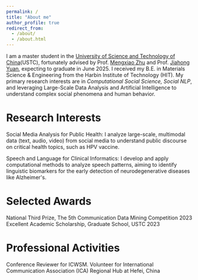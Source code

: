 ```yaml
---
permalink: /
title: "About me"
author_profile: true
redirect_from: 
  - /about/
  - /about.html
---
```


I am a master student in the [University of Science and Technology of China](https://en.ustc.edu.cn)(USTC), fortunately advised by Prof. [Mengxiao Zhu](https://sites.google.com/site/mengxiaozhu/home?authuser=0)  and Prof. [Jiahong Yuan](https://scholar.google.com/citations?user=jbbXJOkAAAAJ&hl=en), expecting to graduate in June 2025.  I received my B.E. in Materials Science & Engineering from the Harbin Institute of Technology (HIT). My primary research interests are in *Computational Social Science, Social NLP*, and leveraging Large-Scale Data Analysis and Artificial Intelligence to understand complex social phenomena and human behavior.



Research Interests
======

Social Media Analysis for Public Health: I analyze large-scale, multimodal data (text, audio, video) from social media to understand public discourse on critical health topics, such as HPV vaccine.

Speech and Language for Clinical Informatics: I develop and apply computational methods to analyze speech patterns, aiming to identify linguistic biomarkers for the early detection of neurodegenerative diseases like Alzheimer's.


Selected Awards
======

National Third Prize, The 5th Communication Data Mining Competition 2023
Excellent Academic Scholarship, Graduate School, USTC 2023

Professional Activities
======
Conference Reviewer for ICWSM.
Volunteer for International Communication Association (ICA) Regional Hub at Hefei, China

